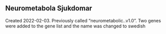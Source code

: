 ## Neurometabola Sjukdomar
Created 2022-02-03. Previously called “neurometabolic..v1.0”. Two genes were added to the gene list and the name was changed to swedish
